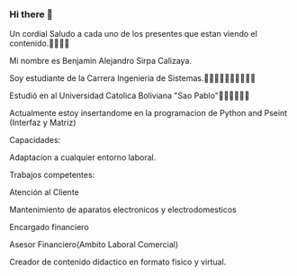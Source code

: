 ### Hi there 👋
Un cordial Saludo a cada uno de los presentes que estan viendo el contenido.👋👋👋👋

Mi nombre es Benjamin Alejandro Sirpa Calizaya.

Soy estudiante de la Carrera Ingenieria de Sistemas.👨‍💻👨‍💻👨‍💻👨‍💻👨‍💻

Estudió en al Universidad Catolica Boliviana "Sao Pablo"🏫🏫🏫🏫🏫🏫

Actualmente estoy insertandome en la programacion de Python and Pseint (Interfaz y Matriz)

Capacidades:

Adaptacíon a cualquier entorno laboral.

Trabajos competentes:

Atención al Cliente

Mantenimiento de aparatos electronicos y electrodomesticos

Encargado financiero

Asesor Financiero(Ambito Laboral Comercial)

Creador de contenido didactico en formato fisico y virtual.

<!--
**Venja0518/Venja0518** is a ✨ _special_ ✨ repository because its `README.md` (this file) appears on your GitHub profile.

Here are some ideas to get you started:

- 🔭 I’m currently working on ...
- 🌱 I’m currently learning ...
- 👯 I’m looking to collaborate on ...
- 🤔 I’m looking for help with ...
- 💬 Ask me about ...
- 📫 How to reach me: ...
- 😄 Pronouns: ...
- ⚡ Fun fact: ...
-->    
